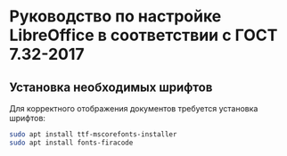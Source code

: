 # Руководство по настройке LibreOffice в соответствии с ГОСТ 7.32-2017

## Установка необходимых шрифтов
Для корректного отображения документов требуется установка шрифтов:
```bash
sudo apt install ttf-mscorefonts-installer
sudo apt install fonts-firacode
